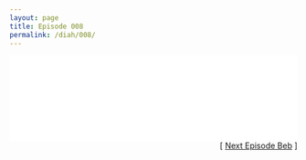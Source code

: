 ```yaml
---
layout: page
title: Episode 008
permalink: /diah/008/
---
```


<iframe allowfullscreen="true" frameborder="0" style="width:100%;" marginheight="0" marginwidth="0" mozallowfullscreen="true" scrolling="NO" src="//gdriveplayer.us/embed2.php?link=exmXPGgcE9Q0KyjtMOUOMAquAWv%252BSsGAvTnblKxCtT%252BKkUdrOP2fF2FxR079uZVPp18335i4p892mSaYGFnNm9%252B5WjX0X573mFdD3nMOOlq9LO6QoaZnRtELAy2tE49WloHHDQdSNSoBhkdEzc%252BZOf5mkYaDkefN5Vd8mZ%252BxoMLB%252BDr%252BELm0hLe9vGpCrC1ZqAkiupS0RUCeRUr%252BWQ8GA%252F&amp;no_adult=yes" webkitallowfullscreen="true"></iframe>

<div align="right">[ <a href="/diah/009/">Next Episode Beb</a> ]</div>

